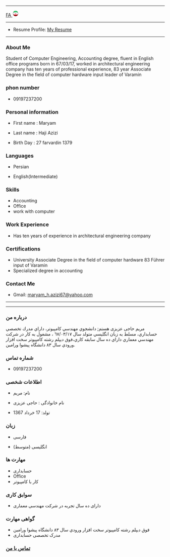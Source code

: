 
---
[FA](index.md)<a class="pt-trigger" href="index" data-animation="62"> <img src="img/Iran.png" width="20" height="20"/></a>

----
- Resume Profile: <a href="https://cvbuilder.me/Resume/en/2a757ea9-681c-4f85-aad9-073dab0698cd?template=template14">My Resume</a>  
----

### About Me
Student of Computer Engineering, Accounting degree, fluent in English office programs born in 67/03/17, worked in architectural engineering company has ten years of professional experience, 83 year Associate Degree in the field of computer hardware input leader of Varamin

### phon number
+ 09197237200


### Personal information
+ First name : Maryam

+ Last name : Haji Azizi

+ Birth Day : 27 farvardin 1379



### Languages
+ Persian

+ English(Intermediate)

### Skills
+ Accounting
+ Office
+ work with computer
 
### Work Experience
+ Has ten years of experience in architectural engineering company


### Certifications
+ University Associate Degree in the field of computer hardware 83 Führer input of Varamin
+ Specialized degree in accounting

### Contact Me
- Gmail: maryam_h.azizi67@yahoo.com

------
------

### درباره من
مریم حاجی عزیزی هستم;
 دانشجوي مهندسي كامپيوتر، داراي مدرك تخصصي حسابداري، مسلط به زبان انگليسي متولد سال ٦٧/٠٣/١٧ ، مشغول به كار در شركت مهندسي معماري داراي ده سال سابقه كاري،فوق ديپلم رشته كامپيوتر سخت افزار ورودي سال ٨٣ دانشگاه پيشوا ورامين.

### شماره تماس 
+ 09197237200


### اطلاعات شخصی
+ نام: مریم

+ نام خانوادگی : حاجی عزیزی

+ تولد: 17 خرداد 1367



### زبان
+ فارسی

+ (انگلیسی  (متوسط



### مهارت ها
+ حسابداری
+ Office
+ کار با کامپیوتر
  
  
### سوابق کاری
+ دارای ده سال تجربه در شرکت مهندسی معماری



### گواهی مهارت
+ فوق ديپلم رشته كامپيوتر سخت افزار ورودي سال ٨٣ دانشگاه پيشوا ورامين
+ مدرک تخصصی حسابداری
 

### [تماس با من](maryam_h.azizi67@yahoo.com)
